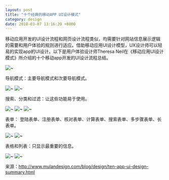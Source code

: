 ```yaml
---
layout: post
title: "十个经典的移动APP UI设计模式"
category: design
date: 2018-03-07 13:16:20 +0800
---
```


移动应用开发的UI设计流程和网页设计流程类似，均需要针对网站信息展示逻辑的需要和用户体验的规则进行适应。借助移动应用UI设计模型，UX设计师可以轻易的实现app的UI设计。以下是用户体验设计师Theresa Neil在《移动应用UI设计模式》所介绍的十个移动app开发的UI设计流程总结。

![~](/assets/cdb4e563-d37a-4aae-923a-adf2a35f82d8.png)

导航模式：主要导航模式和次要导航模式。

![~](/assets/1ae6b5cb-6f9f-4294-b9fd-a13b0d06b0f4.png)
![~](/assets/76605512-5c5f-4656-9649-f2e5429b5742.png)

搜索、分类和过滤：让这些功能易于使用。

![~](/assets/3189c509-96ce-40ae-a25a-9cb463b4c5ea.png)
![~](/assets/a40da33b-b549-4816-aa19-e5fd7b76092d.png)
![~](/assets/be8ff4a8-0d85-417a-b5fb-bfb461012731.png)

表单： 登陆表单、注册表单、核对表单、计算表单、搜索表单、多步骤表单、长表单。

![~](/assets/f2ae02e9-1f98-4e4f-afdd-ae9d1dfbe398.png)
![~](/assets/2f0cc2c6-9a16-4a1b-9738-c8e326534cb0.png)

表格和列表：只显示最重要的信息。

![~](/assets/92009f82-0256-4005-b8d5-e57f0726c7cb.png)
![~](/assets/effe9a4a-f05a-46ad-abb9-e3639c9bb8ca.png)

来源：http://www.mulandesign.com/blog/design/ten-app-ui-design-summary.html